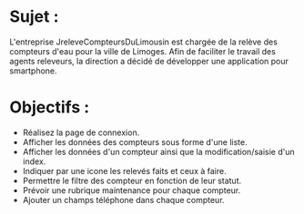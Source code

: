 # Sujet :
L'entreprise JreleveCompteursDuLimousin est chargée de la relève des compteurs d'eau pour la ville de Limoges. Afin de faciliter le travail des agents releveurs, la direction a décidé de développer une application pour smartphone.

# Objectifs :
- Réalisez la page de connexion.
- Afficher les données des compteurs sous forme d'une liste.
- Afficher les données d'un compteur ainsi que la modification/saisie d'un index.
- Indiquer par une icone les relevés faits et ceux à faire.
- Permettre le filtre des compteur en fonction de leur statut.
- Prévoir une rubrique maintenance pour chaque compteur.
- Ajouter un champs téléphone dans chaque compteur.
